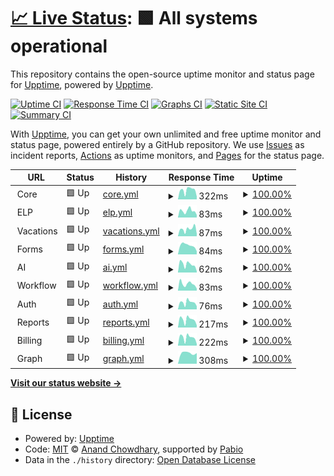 # [📈 Live Status](https://upptime.github.io/upptime): <!--live status--> **🟩 All systems operational**

This repository contains the open-source uptime monitor and status page for [Upptime](https://upptime.js.org), powered by [Upptime](https://github.com/upptime/upptime).

[![Uptime CI](https://github.com/unosquare/upptime/workflows/Uptime%20CI/badge.svg)](https://github.com/unosquare/upptime/actions?query=workflow%3A%22Uptime+CI%22)
[![Response Time CI](https://github.com/unosquare/upptime/workflows/Response%20Time%20CI/badge.svg)](https://github.com/unosquare/upptime/actions?query=workflow%3A%22Response+Time+CI%22)
[![Graphs CI](https://github.com/unosquare/upptime/workflows/Graphs%20CI/badge.svg)](https://github.com/unosquare/upptime/actions?query=workflow%3A%22Graphs+CI%22)
[![Static Site CI](https://github.com/unosquare/upptime/workflows/Static%20Site%20CI/badge.svg)](https://github.com/unosquare/upptime/actions?query=workflow%3A%22Static+Site+CI%22)
[![Summary CI](https://github.com/unosquare/upptime/workflows/Summary%20CI/badge.svg)](https://github.com/unosquare/upptime/actions?query=workflow%3A%22Summary+CI%22)

With [Upptime](https://upptime.js.org), you can get your own unlimited and free uptime monitor and status page, powered entirely by a GitHub repository. We use [Issues](https://github.com/upptime/upptime/issues) as incident reports, [Actions](https://github.com/unosquare/upptime/actions) as uptime monitors, and [Pages](https://upptime.github.io/upptime) for the status page.

<!--start: status pages-->
<!-- This summary is generated by Upptime (https://github.com/upptime/upptime) -->
<!-- Do not edit this manually, your changes will be overwritten -->
<!-- prettier-ignore -->
| URL | Status | History | Response Time | Uptime |
| --- | ------ | ------- | ------------- | ------ |
| <img alt="" src="https://icons.duckduckgo.com/ip3/null.ico" height="13"> Core | 🟩 Up | [core.yml](https://github.com/unosquare/upptime/commits/HEAD/history/core.yml) | <details><summary><img alt="Response time graph" src="./graphs/core/response-time-week.png" height="20"> 322ms</summary><br><a href="https://status.unosquare.com/history/core"><img alt="Response time 320" src="https://img.shields.io/endpoint?url=https%3A%2F%2Fraw.githubusercontent.com%2Funosquare%2Fupptime%2FHEAD%2Fapi%2Fcore%2Fresponse-time.json"></a><br><a href="https://status.unosquare.com/history/core"><img alt="24-hour response time 258" src="https://img.shields.io/endpoint?url=https%3A%2F%2Fraw.githubusercontent.com%2Funosquare%2Fupptime%2FHEAD%2Fapi%2Fcore%2Fresponse-time-day.json"></a><br><a href="https://status.unosquare.com/history/core"><img alt="7-day response time 322" src="https://img.shields.io/endpoint?url=https%3A%2F%2Fraw.githubusercontent.com%2Funosquare%2Fupptime%2FHEAD%2Fapi%2Fcore%2Fresponse-time-week.json"></a><br><a href="https://status.unosquare.com/history/core"><img alt="30-day response time 295" src="https://img.shields.io/endpoint?url=https%3A%2F%2Fraw.githubusercontent.com%2Funosquare%2Fupptime%2FHEAD%2Fapi%2Fcore%2Fresponse-time-month.json"></a><br><a href="https://status.unosquare.com/history/core"><img alt="1-year response time 320" src="https://img.shields.io/endpoint?url=https%3A%2F%2Fraw.githubusercontent.com%2Funosquare%2Fupptime%2FHEAD%2Fapi%2Fcore%2Fresponse-time-year.json"></a></details> | <details><summary><a href="https://status.unosquare.com/history/core">100.00%</a></summary><a href="https://status.unosquare.com/history/core"><img alt="All-time uptime 100.00%" src="https://img.shields.io/endpoint?url=https%3A%2F%2Fraw.githubusercontent.com%2Funosquare%2Fupptime%2FHEAD%2Fapi%2Fcore%2Fuptime.json"></a><br><a href="https://status.unosquare.com/history/core"><img alt="24-hour uptime 100.00%" src="https://img.shields.io/endpoint?url=https%3A%2F%2Fraw.githubusercontent.com%2Funosquare%2Fupptime%2FHEAD%2Fapi%2Fcore%2Fuptime-day.json"></a><br><a href="https://status.unosquare.com/history/core"><img alt="7-day uptime 100.00%" src="https://img.shields.io/endpoint?url=https%3A%2F%2Fraw.githubusercontent.com%2Funosquare%2Fupptime%2FHEAD%2Fapi%2Fcore%2Fuptime-week.json"></a><br><a href="https://status.unosquare.com/history/core"><img alt="30-day uptime 100.00%" src="https://img.shields.io/endpoint?url=https%3A%2F%2Fraw.githubusercontent.com%2Funosquare%2Fupptime%2FHEAD%2Fapi%2Fcore%2Fuptime-month.json"></a><br><a href="https://status.unosquare.com/history/core"><img alt="1-year uptime 100.00%" src="https://img.shields.io/endpoint?url=https%3A%2F%2Fraw.githubusercontent.com%2Funosquare%2Fupptime%2FHEAD%2Fapi%2Fcore%2Fuptime-year.json"></a></details>
| <img alt="" src="https://icons.duckduckgo.com/ip3/null.ico" height="13"> ELP | 🟩 Up | [elp.yml](https://github.com/unosquare/upptime/commits/HEAD/history/elp.yml) | <details><summary><img alt="Response time graph" src="./graphs/elp/response-time-week.png" height="20"> 83ms</summary><br><a href="https://status.unosquare.com/history/elp"><img alt="Response time 85" src="https://img.shields.io/endpoint?url=https%3A%2F%2Fraw.githubusercontent.com%2Funosquare%2Fupptime%2FHEAD%2Fapi%2Felp%2Fresponse-time.json"></a><br><a href="https://status.unosquare.com/history/elp"><img alt="24-hour response time 70" src="https://img.shields.io/endpoint?url=https%3A%2F%2Fraw.githubusercontent.com%2Funosquare%2Fupptime%2FHEAD%2Fapi%2Felp%2Fresponse-time-day.json"></a><br><a href="https://status.unosquare.com/history/elp"><img alt="7-day response time 83" src="https://img.shields.io/endpoint?url=https%3A%2F%2Fraw.githubusercontent.com%2Funosquare%2Fupptime%2FHEAD%2Fapi%2Felp%2Fresponse-time-week.json"></a><br><a href="https://status.unosquare.com/history/elp"><img alt="30-day response time 84" src="https://img.shields.io/endpoint?url=https%3A%2F%2Fraw.githubusercontent.com%2Funosquare%2Fupptime%2FHEAD%2Fapi%2Felp%2Fresponse-time-month.json"></a><br><a href="https://status.unosquare.com/history/elp"><img alt="1-year response time 85" src="https://img.shields.io/endpoint?url=https%3A%2F%2Fraw.githubusercontent.com%2Funosquare%2Fupptime%2FHEAD%2Fapi%2Felp%2Fresponse-time-year.json"></a></details> | <details><summary><a href="https://status.unosquare.com/history/elp">100.00%</a></summary><a href="https://status.unosquare.com/history/elp"><img alt="All-time uptime 100.00%" src="https://img.shields.io/endpoint?url=https%3A%2F%2Fraw.githubusercontent.com%2Funosquare%2Fupptime%2FHEAD%2Fapi%2Felp%2Fuptime.json"></a><br><a href="https://status.unosquare.com/history/elp"><img alt="24-hour uptime 100.00%" src="https://img.shields.io/endpoint?url=https%3A%2F%2Fraw.githubusercontent.com%2Funosquare%2Fupptime%2FHEAD%2Fapi%2Felp%2Fuptime-day.json"></a><br><a href="https://status.unosquare.com/history/elp"><img alt="7-day uptime 100.00%" src="https://img.shields.io/endpoint?url=https%3A%2F%2Fraw.githubusercontent.com%2Funosquare%2Fupptime%2FHEAD%2Fapi%2Felp%2Fuptime-week.json"></a><br><a href="https://status.unosquare.com/history/elp"><img alt="30-day uptime 100.00%" src="https://img.shields.io/endpoint?url=https%3A%2F%2Fraw.githubusercontent.com%2Funosquare%2Fupptime%2FHEAD%2Fapi%2Felp%2Fuptime-month.json"></a><br><a href="https://status.unosquare.com/history/elp"><img alt="1-year uptime 100.00%" src="https://img.shields.io/endpoint?url=https%3A%2F%2Fraw.githubusercontent.com%2Funosquare%2Fupptime%2FHEAD%2Fapi%2Felp%2Fuptime-year.json"></a></details>
| <img alt="" src="https://icons.duckduckgo.com/ip3/null.ico" height="13"> Vacations | 🟩 Up | [vacations.yml](https://github.com/unosquare/upptime/commits/HEAD/history/vacations.yml) | <details><summary><img alt="Response time graph" src="./graphs/vacations/response-time-week.png" height="20"> 87ms</summary><br><a href="https://status.unosquare.com/history/vacations"><img alt="Response time 79" src="https://img.shields.io/endpoint?url=https%3A%2F%2Fraw.githubusercontent.com%2Funosquare%2Fupptime%2FHEAD%2Fapi%2Fvacations%2Fresponse-time.json"></a><br><a href="https://status.unosquare.com/history/vacations"><img alt="24-hour response time 65" src="https://img.shields.io/endpoint?url=https%3A%2F%2Fraw.githubusercontent.com%2Funosquare%2Fupptime%2FHEAD%2Fapi%2Fvacations%2Fresponse-time-day.json"></a><br><a href="https://status.unosquare.com/history/vacations"><img alt="7-day response time 87" src="https://img.shields.io/endpoint?url=https%3A%2F%2Fraw.githubusercontent.com%2Funosquare%2Fupptime%2FHEAD%2Fapi%2Fvacations%2Fresponse-time-week.json"></a><br><a href="https://status.unosquare.com/history/vacations"><img alt="30-day response time 74" src="https://img.shields.io/endpoint?url=https%3A%2F%2Fraw.githubusercontent.com%2Funosquare%2Fupptime%2FHEAD%2Fapi%2Fvacations%2Fresponse-time-month.json"></a><br><a href="https://status.unosquare.com/history/vacations"><img alt="1-year response time 79" src="https://img.shields.io/endpoint?url=https%3A%2F%2Fraw.githubusercontent.com%2Funosquare%2Fupptime%2FHEAD%2Fapi%2Fvacations%2Fresponse-time-year.json"></a></details> | <details><summary><a href="https://status.unosquare.com/history/vacations">100.00%</a></summary><a href="https://status.unosquare.com/history/vacations"><img alt="All-time uptime 100.00%" src="https://img.shields.io/endpoint?url=https%3A%2F%2Fraw.githubusercontent.com%2Funosquare%2Fupptime%2FHEAD%2Fapi%2Fvacations%2Fuptime.json"></a><br><a href="https://status.unosquare.com/history/vacations"><img alt="24-hour uptime 100.00%" src="https://img.shields.io/endpoint?url=https%3A%2F%2Fraw.githubusercontent.com%2Funosquare%2Fupptime%2FHEAD%2Fapi%2Fvacations%2Fuptime-day.json"></a><br><a href="https://status.unosquare.com/history/vacations"><img alt="7-day uptime 100.00%" src="https://img.shields.io/endpoint?url=https%3A%2F%2Fraw.githubusercontent.com%2Funosquare%2Fupptime%2FHEAD%2Fapi%2Fvacations%2Fuptime-week.json"></a><br><a href="https://status.unosquare.com/history/vacations"><img alt="30-day uptime 100.00%" src="https://img.shields.io/endpoint?url=https%3A%2F%2Fraw.githubusercontent.com%2Funosquare%2Fupptime%2FHEAD%2Fapi%2Fvacations%2Fuptime-month.json"></a><br><a href="https://status.unosquare.com/history/vacations"><img alt="1-year uptime 100.00%" src="https://img.shields.io/endpoint?url=https%3A%2F%2Fraw.githubusercontent.com%2Funosquare%2Fupptime%2FHEAD%2Fapi%2Fvacations%2Fuptime-year.json"></a></details>
| <img alt="" src="https://icons.duckduckgo.com/ip3/null.ico" height="13"> Forms | 🟩 Up | [forms.yml](https://github.com/unosquare/upptime/commits/HEAD/history/forms.yml) | <details><summary><img alt="Response time graph" src="./graphs/forms/response-time-week.png" height="20"> 84ms</summary><br><a href="https://status.unosquare.com/history/forms"><img alt="Response time 76" src="https://img.shields.io/endpoint?url=https%3A%2F%2Fraw.githubusercontent.com%2Funosquare%2Fupptime%2FHEAD%2Fapi%2Fforms%2Fresponse-time.json"></a><br><a href="https://status.unosquare.com/history/forms"><img alt="24-hour response time 69" src="https://img.shields.io/endpoint?url=https%3A%2F%2Fraw.githubusercontent.com%2Funosquare%2Fupptime%2FHEAD%2Fapi%2Fforms%2Fresponse-time-day.json"></a><br><a href="https://status.unosquare.com/history/forms"><img alt="7-day response time 84" src="https://img.shields.io/endpoint?url=https%3A%2F%2Fraw.githubusercontent.com%2Funosquare%2Fupptime%2FHEAD%2Fapi%2Fforms%2Fresponse-time-week.json"></a><br><a href="https://status.unosquare.com/history/forms"><img alt="30-day response time 74" src="https://img.shields.io/endpoint?url=https%3A%2F%2Fraw.githubusercontent.com%2Funosquare%2Fupptime%2FHEAD%2Fapi%2Fforms%2Fresponse-time-month.json"></a><br><a href="https://status.unosquare.com/history/forms"><img alt="1-year response time 76" src="https://img.shields.io/endpoint?url=https%3A%2F%2Fraw.githubusercontent.com%2Funosquare%2Fupptime%2FHEAD%2Fapi%2Fforms%2Fresponse-time-year.json"></a></details> | <details><summary><a href="https://status.unosquare.com/history/forms">100.00%</a></summary><a href="https://status.unosquare.com/history/forms"><img alt="All-time uptime 100.00%" src="https://img.shields.io/endpoint?url=https%3A%2F%2Fraw.githubusercontent.com%2Funosquare%2Fupptime%2FHEAD%2Fapi%2Fforms%2Fuptime.json"></a><br><a href="https://status.unosquare.com/history/forms"><img alt="24-hour uptime 100.00%" src="https://img.shields.io/endpoint?url=https%3A%2F%2Fraw.githubusercontent.com%2Funosquare%2Fupptime%2FHEAD%2Fapi%2Fforms%2Fuptime-day.json"></a><br><a href="https://status.unosquare.com/history/forms"><img alt="7-day uptime 100.00%" src="https://img.shields.io/endpoint?url=https%3A%2F%2Fraw.githubusercontent.com%2Funosquare%2Fupptime%2FHEAD%2Fapi%2Fforms%2Fuptime-week.json"></a><br><a href="https://status.unosquare.com/history/forms"><img alt="30-day uptime 100.00%" src="https://img.shields.io/endpoint?url=https%3A%2F%2Fraw.githubusercontent.com%2Funosquare%2Fupptime%2FHEAD%2Fapi%2Fforms%2Fuptime-month.json"></a><br><a href="https://status.unosquare.com/history/forms"><img alt="1-year uptime 100.00%" src="https://img.shields.io/endpoint?url=https%3A%2F%2Fraw.githubusercontent.com%2Funosquare%2Fupptime%2FHEAD%2Fapi%2Fforms%2Fuptime-year.json"></a></details>
| <img alt="" src="https://icons.duckduckgo.com/ip3/null.ico" height="13"> AI | 🟩 Up | [ai.yml](https://github.com/unosquare/upptime/commits/HEAD/history/ai.yml) | <details><summary><img alt="Response time graph" src="./graphs/ai/response-time-week.png" height="20"> 62ms</summary><br><a href="https://status.unosquare.com/history/ai"><img alt="Response time 76" src="https://img.shields.io/endpoint?url=https%3A%2F%2Fraw.githubusercontent.com%2Funosquare%2Fupptime%2FHEAD%2Fapi%2Fai%2Fresponse-time.json"></a><br><a href="https://status.unosquare.com/history/ai"><img alt="24-hour response time 41" src="https://img.shields.io/endpoint?url=https%3A%2F%2Fraw.githubusercontent.com%2Funosquare%2Fupptime%2FHEAD%2Fapi%2Fai%2Fresponse-time-day.json"></a><br><a href="https://status.unosquare.com/history/ai"><img alt="7-day response time 62" src="https://img.shields.io/endpoint?url=https%3A%2F%2Fraw.githubusercontent.com%2Funosquare%2Fupptime%2FHEAD%2Fapi%2Fai%2Fresponse-time-week.json"></a><br><a href="https://status.unosquare.com/history/ai"><img alt="30-day response time 55" src="https://img.shields.io/endpoint?url=https%3A%2F%2Fraw.githubusercontent.com%2Funosquare%2Fupptime%2FHEAD%2Fapi%2Fai%2Fresponse-time-month.json"></a><br><a href="https://status.unosquare.com/history/ai"><img alt="1-year response time 76" src="https://img.shields.io/endpoint?url=https%3A%2F%2Fraw.githubusercontent.com%2Funosquare%2Fupptime%2FHEAD%2Fapi%2Fai%2Fresponse-time-year.json"></a></details> | <details><summary><a href="https://status.unosquare.com/history/ai">100.00%</a></summary><a href="https://status.unosquare.com/history/ai"><img alt="All-time uptime 98.07%" src="https://img.shields.io/endpoint?url=https%3A%2F%2Fraw.githubusercontent.com%2Funosquare%2Fupptime%2FHEAD%2Fapi%2Fai%2Fuptime.json"></a><br><a href="https://status.unosquare.com/history/ai"><img alt="24-hour uptime 100.00%" src="https://img.shields.io/endpoint?url=https%3A%2F%2Fraw.githubusercontent.com%2Funosquare%2Fupptime%2FHEAD%2Fapi%2Fai%2Fuptime-day.json"></a><br><a href="https://status.unosquare.com/history/ai"><img alt="7-day uptime 100.00%" src="https://img.shields.io/endpoint?url=https%3A%2F%2Fraw.githubusercontent.com%2Funosquare%2Fupptime%2FHEAD%2Fapi%2Fai%2Fuptime-week.json"></a><br><a href="https://status.unosquare.com/history/ai"><img alt="30-day uptime 100.00%" src="https://img.shields.io/endpoint?url=https%3A%2F%2Fraw.githubusercontent.com%2Funosquare%2Fupptime%2FHEAD%2Fapi%2Fai%2Fuptime-month.json"></a><br><a href="https://status.unosquare.com/history/ai"><img alt="1-year uptime 98.07%" src="https://img.shields.io/endpoint?url=https%3A%2F%2Fraw.githubusercontent.com%2Funosquare%2Fupptime%2FHEAD%2Fapi%2Fai%2Fuptime-year.json"></a></details>
| <img alt="" src="https://icons.duckduckgo.com/ip3/null.ico" height="13"> Workflow | 🟩 Up | [workflow.yml](https://github.com/unosquare/upptime/commits/HEAD/history/workflow.yml) | <details><summary><img alt="Response time graph" src="./graphs/workflow/response-time-week.png" height="20"> 83ms</summary><br><a href="https://status.unosquare.com/history/workflow"><img alt="Response time 77" src="https://img.shields.io/endpoint?url=https%3A%2F%2Fraw.githubusercontent.com%2Funosquare%2Fupptime%2FHEAD%2Fapi%2Fworkflow%2Fresponse-time.json"></a><br><a href="https://status.unosquare.com/history/workflow"><img alt="24-hour response time 61" src="https://img.shields.io/endpoint?url=https%3A%2F%2Fraw.githubusercontent.com%2Funosquare%2Fupptime%2FHEAD%2Fapi%2Fworkflow%2Fresponse-time-day.json"></a><br><a href="https://status.unosquare.com/history/workflow"><img alt="7-day response time 83" src="https://img.shields.io/endpoint?url=https%3A%2F%2Fraw.githubusercontent.com%2Funosquare%2Fupptime%2FHEAD%2Fapi%2Fworkflow%2Fresponse-time-week.json"></a><br><a href="https://status.unosquare.com/history/workflow"><img alt="30-day response time 77" src="https://img.shields.io/endpoint?url=https%3A%2F%2Fraw.githubusercontent.com%2Funosquare%2Fupptime%2FHEAD%2Fapi%2Fworkflow%2Fresponse-time-month.json"></a><br><a href="https://status.unosquare.com/history/workflow"><img alt="1-year response time 77" src="https://img.shields.io/endpoint?url=https%3A%2F%2Fraw.githubusercontent.com%2Funosquare%2Fupptime%2FHEAD%2Fapi%2Fworkflow%2Fresponse-time-year.json"></a></details> | <details><summary><a href="https://status.unosquare.com/history/workflow">100.00%</a></summary><a href="https://status.unosquare.com/history/workflow"><img alt="All-time uptime 98.07%" src="https://img.shields.io/endpoint?url=https%3A%2F%2Fraw.githubusercontent.com%2Funosquare%2Fupptime%2FHEAD%2Fapi%2Fworkflow%2Fuptime.json"></a><br><a href="https://status.unosquare.com/history/workflow"><img alt="24-hour uptime 100.00%" src="https://img.shields.io/endpoint?url=https%3A%2F%2Fraw.githubusercontent.com%2Funosquare%2Fupptime%2FHEAD%2Fapi%2Fworkflow%2Fuptime-day.json"></a><br><a href="https://status.unosquare.com/history/workflow"><img alt="7-day uptime 100.00%" src="https://img.shields.io/endpoint?url=https%3A%2F%2Fraw.githubusercontent.com%2Funosquare%2Fupptime%2FHEAD%2Fapi%2Fworkflow%2Fuptime-week.json"></a><br><a href="https://status.unosquare.com/history/workflow"><img alt="30-day uptime 100.00%" src="https://img.shields.io/endpoint?url=https%3A%2F%2Fraw.githubusercontent.com%2Funosquare%2Fupptime%2FHEAD%2Fapi%2Fworkflow%2Fuptime-month.json"></a><br><a href="https://status.unosquare.com/history/workflow"><img alt="1-year uptime 98.07%" src="https://img.shields.io/endpoint?url=https%3A%2F%2Fraw.githubusercontent.com%2Funosquare%2Fupptime%2FHEAD%2Fapi%2Fworkflow%2Fuptime-year.json"></a></details>
| <img alt="" src="https://icons.duckduckgo.com/ip3/null.ico" height="13"> Auth | 🟩 Up | [auth.yml](https://github.com/unosquare/upptime/commits/HEAD/history/auth.yml) | <details><summary><img alt="Response time graph" src="./graphs/auth/response-time-week.png" height="20"> 76ms</summary><br><a href="https://status.unosquare.com/history/auth"><img alt="Response time 73" src="https://img.shields.io/endpoint?url=https%3A%2F%2Fraw.githubusercontent.com%2Funosquare%2Fupptime%2FHEAD%2Fapi%2Fauth%2Fresponse-time.json"></a><br><a href="https://status.unosquare.com/history/auth"><img alt="24-hour response time 64" src="https://img.shields.io/endpoint?url=https%3A%2F%2Fraw.githubusercontent.com%2Funosquare%2Fupptime%2FHEAD%2Fapi%2Fauth%2Fresponse-time-day.json"></a><br><a href="https://status.unosquare.com/history/auth"><img alt="7-day response time 76" src="https://img.shields.io/endpoint?url=https%3A%2F%2Fraw.githubusercontent.com%2Funosquare%2Fupptime%2FHEAD%2Fapi%2Fauth%2Fresponse-time-week.json"></a><br><a href="https://status.unosquare.com/history/auth"><img alt="30-day response time 69" src="https://img.shields.io/endpoint?url=https%3A%2F%2Fraw.githubusercontent.com%2Funosquare%2Fupptime%2FHEAD%2Fapi%2Fauth%2Fresponse-time-month.json"></a><br><a href="https://status.unosquare.com/history/auth"><img alt="1-year response time 73" src="https://img.shields.io/endpoint?url=https%3A%2F%2Fraw.githubusercontent.com%2Funosquare%2Fupptime%2FHEAD%2Fapi%2Fauth%2Fresponse-time-year.json"></a></details> | <details><summary><a href="https://status.unosquare.com/history/auth">100.00%</a></summary><a href="https://status.unosquare.com/history/auth"><img alt="All-time uptime 100.00%" src="https://img.shields.io/endpoint?url=https%3A%2F%2Fraw.githubusercontent.com%2Funosquare%2Fupptime%2FHEAD%2Fapi%2Fauth%2Fuptime.json"></a><br><a href="https://status.unosquare.com/history/auth"><img alt="24-hour uptime 100.00%" src="https://img.shields.io/endpoint?url=https%3A%2F%2Fraw.githubusercontent.com%2Funosquare%2Fupptime%2FHEAD%2Fapi%2Fauth%2Fuptime-day.json"></a><br><a href="https://status.unosquare.com/history/auth"><img alt="7-day uptime 100.00%" src="https://img.shields.io/endpoint?url=https%3A%2F%2Fraw.githubusercontent.com%2Funosquare%2Fupptime%2FHEAD%2Fapi%2Fauth%2Fuptime-week.json"></a><br><a href="https://status.unosquare.com/history/auth"><img alt="30-day uptime 100.00%" src="https://img.shields.io/endpoint?url=https%3A%2F%2Fraw.githubusercontent.com%2Funosquare%2Fupptime%2FHEAD%2Fapi%2Fauth%2Fuptime-month.json"></a><br><a href="https://status.unosquare.com/history/auth"><img alt="1-year uptime 100.00%" src="https://img.shields.io/endpoint?url=https%3A%2F%2Fraw.githubusercontent.com%2Funosquare%2Fupptime%2FHEAD%2Fapi%2Fauth%2Fuptime-year.json"></a></details>
| <img alt="" src="https://icons.duckduckgo.com/ip3/null.ico" height="13"> Reports | 🟩 Up | [reports.yml](https://github.com/unosquare/upptime/commits/HEAD/history/reports.yml) | <details><summary><img alt="Response time graph" src="./graphs/reports/response-time-week.png" height="20"> 217ms</summary><br><a href="https://status.unosquare.com/history/reports"><img alt="Response time 223" src="https://img.shields.io/endpoint?url=https%3A%2F%2Fraw.githubusercontent.com%2Funosquare%2Fupptime%2FHEAD%2Fapi%2Freports%2Fresponse-time.json"></a><br><a href="https://status.unosquare.com/history/reports"><img alt="24-hour response time 179" src="https://img.shields.io/endpoint?url=https%3A%2F%2Fraw.githubusercontent.com%2Funosquare%2Fupptime%2FHEAD%2Fapi%2Freports%2Fresponse-time-day.json"></a><br><a href="https://status.unosquare.com/history/reports"><img alt="7-day response time 217" src="https://img.shields.io/endpoint?url=https%3A%2F%2Fraw.githubusercontent.com%2Funosquare%2Fupptime%2FHEAD%2Fapi%2Freports%2Fresponse-time-week.json"></a><br><a href="https://status.unosquare.com/history/reports"><img alt="30-day response time 211" src="https://img.shields.io/endpoint?url=https%3A%2F%2Fraw.githubusercontent.com%2Funosquare%2Fupptime%2FHEAD%2Fapi%2Freports%2Fresponse-time-month.json"></a><br><a href="https://status.unosquare.com/history/reports"><img alt="1-year response time 223" src="https://img.shields.io/endpoint?url=https%3A%2F%2Fraw.githubusercontent.com%2Funosquare%2Fupptime%2FHEAD%2Fapi%2Freports%2Fresponse-time-year.json"></a></details> | <details><summary><a href="https://status.unosquare.com/history/reports">100.00%</a></summary><a href="https://status.unosquare.com/history/reports"><img alt="All-time uptime 100.00%" src="https://img.shields.io/endpoint?url=https%3A%2F%2Fraw.githubusercontent.com%2Funosquare%2Fupptime%2FHEAD%2Fapi%2Freports%2Fuptime.json"></a><br><a href="https://status.unosquare.com/history/reports"><img alt="24-hour uptime 100.00%" src="https://img.shields.io/endpoint?url=https%3A%2F%2Fraw.githubusercontent.com%2Funosquare%2Fupptime%2FHEAD%2Fapi%2Freports%2Fuptime-day.json"></a><br><a href="https://status.unosquare.com/history/reports"><img alt="7-day uptime 100.00%" src="https://img.shields.io/endpoint?url=https%3A%2F%2Fraw.githubusercontent.com%2Funosquare%2Fupptime%2FHEAD%2Fapi%2Freports%2Fuptime-week.json"></a><br><a href="https://status.unosquare.com/history/reports"><img alt="30-day uptime 100.00%" src="https://img.shields.io/endpoint?url=https%3A%2F%2Fraw.githubusercontent.com%2Funosquare%2Fupptime%2FHEAD%2Fapi%2Freports%2Fuptime-month.json"></a><br><a href="https://status.unosquare.com/history/reports"><img alt="1-year uptime 100.00%" src="https://img.shields.io/endpoint?url=https%3A%2F%2Fraw.githubusercontent.com%2Funosquare%2Fupptime%2FHEAD%2Fapi%2Freports%2Fuptime-year.json"></a></details>
| <img alt="" src="https://icons.duckduckgo.com/ip3/null.ico" height="13"> Billing | 🟩 Up | [billing.yml](https://github.com/unosquare/upptime/commits/HEAD/history/billing.yml) | <details><summary><img alt="Response time graph" src="./graphs/billing/response-time-week.png" height="20"> 222ms</summary><br><a href="https://status.unosquare.com/history/billing"><img alt="Response time 215" src="https://img.shields.io/endpoint?url=https%3A%2F%2Fraw.githubusercontent.com%2Funosquare%2Fupptime%2FHEAD%2Fapi%2Fbilling%2Fresponse-time.json"></a><br><a href="https://status.unosquare.com/history/billing"><img alt="24-hour response time 184" src="https://img.shields.io/endpoint?url=https%3A%2F%2Fraw.githubusercontent.com%2Funosquare%2Fupptime%2FHEAD%2Fapi%2Fbilling%2Fresponse-time-day.json"></a><br><a href="https://status.unosquare.com/history/billing"><img alt="7-day response time 222" src="https://img.shields.io/endpoint?url=https%3A%2F%2Fraw.githubusercontent.com%2Funosquare%2Fupptime%2FHEAD%2Fapi%2Fbilling%2Fresponse-time-week.json"></a><br><a href="https://status.unosquare.com/history/billing"><img alt="30-day response time 195" src="https://img.shields.io/endpoint?url=https%3A%2F%2Fraw.githubusercontent.com%2Funosquare%2Fupptime%2FHEAD%2Fapi%2Fbilling%2Fresponse-time-month.json"></a><br><a href="https://status.unosquare.com/history/billing"><img alt="1-year response time 215" src="https://img.shields.io/endpoint?url=https%3A%2F%2Fraw.githubusercontent.com%2Funosquare%2Fupptime%2FHEAD%2Fapi%2Fbilling%2Fresponse-time-year.json"></a></details> | <details><summary><a href="https://status.unosquare.com/history/billing">100.00%</a></summary><a href="https://status.unosquare.com/history/billing"><img alt="All-time uptime 100.00%" src="https://img.shields.io/endpoint?url=https%3A%2F%2Fraw.githubusercontent.com%2Funosquare%2Fupptime%2FHEAD%2Fapi%2Fbilling%2Fuptime.json"></a><br><a href="https://status.unosquare.com/history/billing"><img alt="24-hour uptime 100.00%" src="https://img.shields.io/endpoint?url=https%3A%2F%2Fraw.githubusercontent.com%2Funosquare%2Fupptime%2FHEAD%2Fapi%2Fbilling%2Fuptime-day.json"></a><br><a href="https://status.unosquare.com/history/billing"><img alt="7-day uptime 100.00%" src="https://img.shields.io/endpoint?url=https%3A%2F%2Fraw.githubusercontent.com%2Funosquare%2Fupptime%2FHEAD%2Fapi%2Fbilling%2Fuptime-week.json"></a><br><a href="https://status.unosquare.com/history/billing"><img alt="30-day uptime 100.00%" src="https://img.shields.io/endpoint?url=https%3A%2F%2Fraw.githubusercontent.com%2Funosquare%2Fupptime%2FHEAD%2Fapi%2Fbilling%2Fuptime-month.json"></a><br><a href="https://status.unosquare.com/history/billing"><img alt="1-year uptime 100.00%" src="https://img.shields.io/endpoint?url=https%3A%2F%2Fraw.githubusercontent.com%2Funosquare%2Fupptime%2FHEAD%2Fapi%2Fbilling%2Fuptime-year.json"></a></details>
| <img alt="" src="https://icons.duckduckgo.com/ip3/null.ico" height="13"> Graph | 🟩 Up | [graph.yml](https://github.com/unosquare/upptime/commits/HEAD/history/graph.yml) | <details><summary><img alt="Response time graph" src="./graphs/graph/response-time-week.png" height="20"> 308ms</summary><br><a href="https://status.unosquare.com/history/graph"><img alt="Response time 308" src="https://img.shields.io/endpoint?url=https%3A%2F%2Fraw.githubusercontent.com%2Funosquare%2Fupptime%2FHEAD%2Fapi%2Fgraph%2Fresponse-time.json"></a><br><a href="https://status.unosquare.com/history/graph"><img alt="24-hour response time 308" src="https://img.shields.io/endpoint?url=https%3A%2F%2Fraw.githubusercontent.com%2Funosquare%2Fupptime%2FHEAD%2Fapi%2Fgraph%2Fresponse-time-day.json"></a><br><a href="https://status.unosquare.com/history/graph"><img alt="7-day response time 308" src="https://img.shields.io/endpoint?url=https%3A%2F%2Fraw.githubusercontent.com%2Funosquare%2Fupptime%2FHEAD%2Fapi%2Fgraph%2Fresponse-time-week.json"></a><br><a href="https://status.unosquare.com/history/graph"><img alt="30-day response time 308" src="https://img.shields.io/endpoint?url=https%3A%2F%2Fraw.githubusercontent.com%2Funosquare%2Fupptime%2FHEAD%2Fapi%2Fgraph%2Fresponse-time-month.json"></a><br><a href="https://status.unosquare.com/history/graph"><img alt="1-year response time 308" src="https://img.shields.io/endpoint?url=https%3A%2F%2Fraw.githubusercontent.com%2Funosquare%2Fupptime%2FHEAD%2Fapi%2Fgraph%2Fresponse-time-year.json"></a></details> | <details><summary><a href="https://status.unosquare.com/history/graph">100.00%</a></summary><a href="https://status.unosquare.com/history/graph"><img alt="All-time uptime 100.00%" src="https://img.shields.io/endpoint?url=https%3A%2F%2Fraw.githubusercontent.com%2Funosquare%2Fupptime%2FHEAD%2Fapi%2Fgraph%2Fuptime.json"></a><br><a href="https://status.unosquare.com/history/graph"><img alt="24-hour uptime 100.00%" src="https://img.shields.io/endpoint?url=https%3A%2F%2Fraw.githubusercontent.com%2Funosquare%2Fupptime%2FHEAD%2Fapi%2Fgraph%2Fuptime-day.json"></a><br><a href="https://status.unosquare.com/history/graph"><img alt="7-day uptime 100.00%" src="https://img.shields.io/endpoint?url=https%3A%2F%2Fraw.githubusercontent.com%2Funosquare%2Fupptime%2FHEAD%2Fapi%2Fgraph%2Fuptime-week.json"></a><br><a href="https://status.unosquare.com/history/graph"><img alt="30-day uptime 100.00%" src="https://img.shields.io/endpoint?url=https%3A%2F%2Fraw.githubusercontent.com%2Funosquare%2Fupptime%2FHEAD%2Fapi%2Fgraph%2Fuptime-month.json"></a><br><a href="https://status.unosquare.com/history/graph"><img alt="1-year uptime 100.00%" src="https://img.shields.io/endpoint?url=https%3A%2F%2Fraw.githubusercontent.com%2Funosquare%2Fupptime%2FHEAD%2Fapi%2Fgraph%2Fuptime-year.json"></a></details>

<!--end: status pages-->

[**Visit our status website →**](https://upptime.github.io/upptime)

## 📄 License

- Powered by: [Upptime](https://github.com/upptime/upptime)
- Code: [MIT](./LICENSE) © [Anand Chowdhary](https://anandchowdhary.com), supported by [Pabio](https://pabio.com)
- Data in the `./history` directory: [Open Database License](https://opendatacommons.org/licenses/odbl/1-0/)
